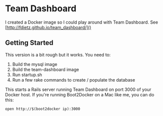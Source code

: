 # Team Dashboard
I created a Docker image so I could play around with Team Dashboard. See [http://fdietz.github.io/team_dashboard/]()

## Getting Started
This version is a bit rough but it works. You need to:

1. Build the mysql image
2. Build the team-dashboard image
3. Run startup.sh
4. Run a few rake commands to create / populate the database

This starts a Rails server running Team Dashboard on port 3000 of your Docker host. If you're running Boot2Docker on a Mac like me, you can do this:

    open http://$(boot2docker ip):3000